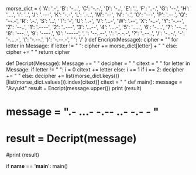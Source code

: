 morse_dict = {
    'A': '.-', 'B': '-...', 'C': '-.-.', 'D': '-..', 'E': '.', 'F': '..-.', 'G': '--.', 'H': '....',
    'I': '..', 'J': '.---', 'K': '-.-', 'L': '.-..', 'M': '--', 'N': '-.', 'O': '---', 'P': '.--.',
    'Q': '--.-', 'R': '.-.', 'S': '...', 'T': '-', 'U': '..-', 'V': '...-', 'W': '.--', 'X': '-..-',
    'Y': '-.--', 'Z': '--..', '1': '.----', '2': '..---', '3': '...--', '4': '....-', '5': '.....',
    '6': '-....', '7': '--...', '8': '---..', '9': '----.', '0': '-----', ', ': '--..--', '.': '.-.-.-',
    '?': '..--..', '/': '-..-.', '-': '-....-', '(': '-.--.', ')': '-.--.-', ' ': '/'
}
def Encript(Message):
  cipher = ""
  for letter in Message:
    if letter != " ":
      cipher += morse_dict[letter] + " "
    else:
      cipher += " "
  return cipher

def Decript(Message):
  Message += " "
  decipher = " "
  citext = " "
  for letter in Message:
    if letter != " ":
      i = 0
      citext += letter
    else:
      i += 1
      if i == 2:
        decipher += " "
      else:
        decipher += list(morse_dict.keys())[list(morse_dict.values()).index(citext)]
        citext = " "
def main():
  message = "Avyukt"
  result = Encript(message.upper())
  print (result)

 # message = ".- ...- -.-- ..- -.- - "
 # result = Decript(message)
  #print (result)

if __name__ == '__main__':
  main() 
  
            
       
      
